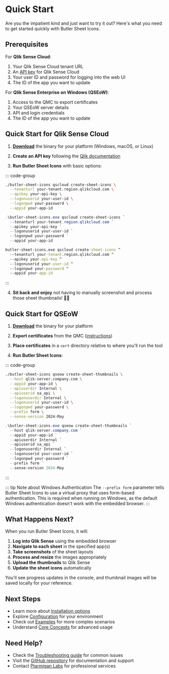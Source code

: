 # Quick Start

Are you the impatient kind and just want to try it out? Here's what you need to get started quickly with Butler Sheet Icons.

## Prerequisites

For **Qlik Sense Cloud**:
1. Your Qlik Sense Cloud tenant URL
2. An [API key](https://qlik.dev/authenticate/api-key/generate-your-first-api-key) for Qlik Sense Cloud
3. Your user ID and password for logging into the web UI
4. The ID of the app you want to update

For **Qlik Sense Enterprise on Windows (QSEoW)**:
1. Access to the QMC to export certificates
2. Your QSEoW server details
3. API and login credentials
4. The ID of the app you want to update

## Quick Start for Qlik Sense Cloud

1. **[Download](https://github.com/ptarmiganlabs/butler-sheet-icons/releases/latest)** the binary for your platform (Windows, macOS, or Linux)

2. **Create an API key** following the [Qlik documentation](https://qlik.dev/authenticate/api-key/generate-your-first-api-key)

3. **Run Butler Sheet Icons** with basic options:

::: code-group

```bash [macOS/Linux]
./butler-sheet-icons qscloud create-sheet-icons \
  --tenanturl your-tenant.region.qlikcloud.com \
  --apikey your-api-key \
  --logonuserid your-user-id \
  --logonpwd your-password \
  --appid your-app-id
```

```powershell [Windows PowerShell]
.\butler-sheet-icons.exe qscloud create-sheet-icons `
  --tenanturl your-tenant.region.qlikcloud.com `
  --apikey your-api-key `
  --logonuserid your-user-id `
  --logonpwd your-password `
  --appid your-app-id
```

```cmd [Windows CMD]
butler-sheet-icons.exe qscloud create-sheet-icons ^
  --tenanturl your-tenant.region.qlikcloud.com ^
  --apikey your-api-key ^
  --logonuserid your-user-id ^
  --logonpwd your-password ^
  --appid your-app-id
```

:::

4. **Sit back and enjoy** not having to manually screenshot and process those sheet thumbnails! 🎉😎

## Quick Start for QSEoW

1. **[Download](https://github.com/ptarmiganlabs/butler-sheet-icons/releases/latest)** the binary for your platform

2. **Export certificates** from the QMC ([instructions](https://help.qlik.com/en-US/sense-admin/February2022/Subsystems/DeployAdministerQSE/Content/Sense_DeployAdminister/QSEoW/Administer_QSEoW/Managing_QSEoW/export-certificates.htm))

3. **Place certificates** in a `cert` directory relative to where you'll run the tool

4. **Run Butler Sheet Icons**:

::: code-group

```bash [macOS/Linux]
./butler-sheet-icons qseow create-sheet-thumbnails \
  --host qlik-server.company.com \
  --appid your-app-id \
  --apiuserdir Internal \
  --apiuserid sa_api \
  --logonuserdir Internal \
  --logonuserid your-user-id \
  --logonpwd your-password \
  --prefix form \
  --sense-version 2024-May
```

```powershell [Windows PowerShell]
.\butler-sheet-icons.exe qseow create-sheet-thumbnails `
  --host qlik-server.company.com `
  --appid your-app-id `
  --apiuserdir Internal `
  --apiuserid sa_api `
  --logonuserdir Internal `
  --logonuserid your-user-id `
  --logonpwd your-password `
  --prefix form `
  --sense-version 2024-May
```

:::

::: tip Note about Windows Authentication
The `--prefix form` parameter tells Butler Sheet Icons to use a virtual proxy that uses form-based authentication. This is required when running on Windows, as the default Windows authentication doesn't work with the embedded browser.
:::

## What Happens Next?

When you run Butler Sheet Icons, it will:

1. **Log into Qlik Sense** using the embedded browser
2. **Navigate to each sheet** in the specified app(s)
3. **Take screenshots** of the sheet layouts
4. **Process and resize** the images appropriately
5. **Upload the thumbnails** to Qlik Sense
6. **Update the sheet icons** automatically

You'll see progress updates in the console, and thumbnail images will be saved locally for your reference.

## Next Steps

- Learn more about [Installation options](/guide/installation)
- Explore [Configuration](/guide/configuration/) for your environment
- Check out [Examples](/examples/) for more complex scenarios
- Understand [Core Concepts](/guide/concepts/how-it-works) for advanced usage

## Need Help?

- Check the [Troubleshooting guide](/guide/troubleshooting) for common issues
- Visit the [GitHub repository](https://github.com/ptarmiganlabs/butler-sheet-icons) for documentation and support
- Contact [Ptarmigan Labs](https://ptarmiganlabs.com) for professional services